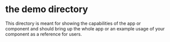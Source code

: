 # the demo directory

This directory is meant for showing the capabilities of the app or component and should bring up the whole
app or an example usage of your component as a reference for users.
